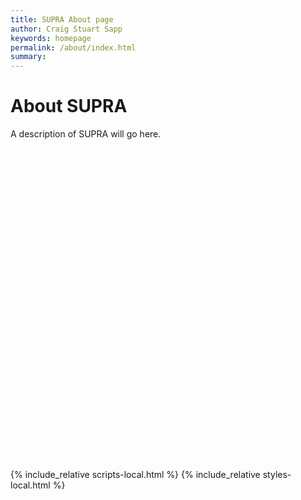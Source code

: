 ```yaml
---
title: SUPRA About page
author: Craig Stuart Sapp
keywords: homepage
permalink: /about/index.html
summary: 
---
```



# About SUPRA #

A description of SUPRA will go here.

<div style="height:500px"></div>

{% include_relative scripts-local.html %}
{% include_relative styles-local.html %}


